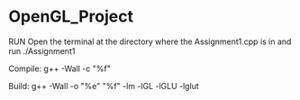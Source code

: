 # OpenGL_Project

RUN
Open the terminal at the directory where the Assignment1.cpp is in and run ./Assignment1


Compile: g++ -Wall -c "%f"


Build: g++ -Wall -o "%e" "%f" -lm -lGL -lGLU -lglut

